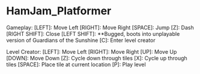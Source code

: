 # HamJam_Platformer

Gameplay:
[LEFT]: Move Left
[RIGHT]: Move Right
[SPACE]: Jump 
[Z]: Dash
[RIGHT SHIFT]: Close
[LEFT SHIFT]: **Bugged, boots into unplayable version of Guardians of the Sunshine
[C]: Enter level creator

Level Creator:
[LEFT]: Move Left
[RIGHT]: Move Right
[UP]: Move Up
[DOWN]: Move Down
[Z]: Cycle down through tiles
[X]: Cycle up through tiles
[SPACE]: Place tile at current location
[P]: Play level
